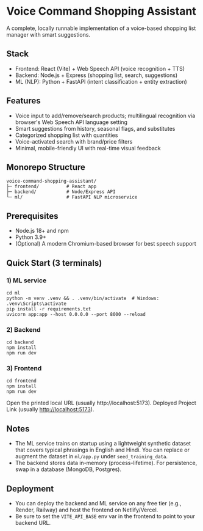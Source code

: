 # Voice Command Shopping Assistant

A complete, locally runnable implementation of a voice-based shopping list manager with smart suggestions.

## Stack
- Frontend: React (Vite) + Web Speech API (voice recognition + TTS)
- Backend: Node.js + Express (shopping list, search, suggestions)
- ML (NLP): Python + FastAPI (intent classification + entity extraction)

## Features
- Voice input to add/remove/search products; multilingual recognition via browser's Web Speech API language setting
- Smart suggestions from history, seasonal flags, and substitutes
- Categorized shopping list with quantities
- Voice-activated search with brand/price filters
- Minimal, mobile-friendly UI with real-time visual feedback

## Monorepo Structure
```
voice-command-shopping-assistant/
├─ frontend/          # React app
├─ backend/           # Node/Express API
└─ ml/                # FastAPI NLP microservice
```

## Prerequisites
- Node.js 18+ and npm
- Python 3.9+
- (Optional) A modern Chromium-based browser for best speech support

## Quick Start (3 terminals)
### 1) ML service
```
cd ml
python -m venv .venv && . .venv/bin/activate  # Windows: .venv\Scripts\activate
pip install -r requirements.txt
uvicorn app:app --host 0.0.0.0 --port 8000 --reload
```

### 2) Backend
```
cd backend
npm install
npm run dev
```

### 3) Frontend
```
cd frontend
npm install
npm run dev
```
Open the printed local URL (usually http://localhost:5173).
Deployed Project Link (usually [http://localhost:5173](https://voice-command-shopin-git-5d406a-ayush-mishras-projects-7813fe2a.vercel.app/)).

## Notes
- The ML service trains on startup using a lightweight synthetic dataset that covers typical phrasings
  in English and Hindi. You can replace or augment the dataset in `ml/app.py` under `seed_training_data`.
- The backend stores data in-memory (process-lifetime). For persistence, swap in a database (MongoDB, Postgres).

## Deployment
- You can deploy the backend and ML service on any free tier (e.g., Render, Railway) and host the frontend on Netlify/Vercel.
- Be sure to set the `VITE_API_BASE` env var in the frontend to point to your backend URL.
#
